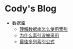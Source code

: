 # Cody's Blog

- 数据库
  - [理解数据库怎么使用索引](./数据库/01-理解数据库怎么使用索引.md)
  - [为什么索引没被采用](./数据库/02-为什么索引没被采用.md)
  - [最佳多列索引公式](./数据库/03-最佳多列索引公式.md)

